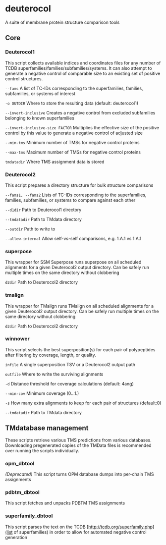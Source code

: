 # deuterocol

A suite of membrane protein structure comparison tools

## Core

### Deuterocol1 ###

This script collects available indices and coordinates files for any number of TCDB superfamilies/families/subfamilies/systems.
It can also attempt to generate a negative control of comparable size to an existing set of positive control structures.

`--fams`
	A list of TC-IDs corresponding to the superfamilies, families, subfamilies, or systems of interest

`-o OUTDIR`
	Where to store the resulting data (default: deuterocol1)

`--invert-inclusive`
	Creates a negative control from excluded subfamilies belonging to known superfamilies

`--invert-inclusive-size FACTOR`
	Multiplies the effective size of the positive control by this value to generate a negative control of adjusted size

`--min-tms`
	Minimum number of TMSs for negative control proteins

`--max-tms`
	Maximum number of TMSs for negative control proteins

`tmdatadir`
	Where TMS assignment data is stored

### Deuterocol2 ###

This script prepares a directory structure for bulk structure comparisons

`--fams1, --fams2`
	Lists of TC-IDs corresponding to the superfamilies, families, subfamilies, or systems to compare against each other

`--d1dir`
	Path to Deuterocol1 directory

`--tmdatadir`
	Path to TMdata directory

`--outdir`
	Path to write to

`--allow-internal`
	Allow self-vs-self comparisons, e.g. 1.A.1 vs 1.A.1

### superpose ###

<!--CITEME-->
This wrapper for SSM Superpose runs superpose on all scheduled alignments for a given Deuterocol2 output directory.
Can be safely run multiple times on the same directory without clobbering

`d2dir`
	Path to Deuterocol2 directory

### tmalign ###

This wrapper for TMalign runs TMalign on all scheduled alignments for a given Deuterocol2 output directory.
Can be safely run multiple times on the same directory without clobbering

`d2dir`
	Path to Deuterocol2 directory

### winnower ###

This script selects the best superposition(s) for each pair of polypeptides after filtering by coverage, length, or quality.

`infile`
	A single superposition TSV or a Deuterocol2 output path

`outfile`
	Where to write the surviving alignments

`-d`
	Distance threshold for coverage calculations (default: 4ang)

`--min-cov`
	Minimum coverage (0...1.)

`-s`
	How many extra alignments to keep for each pair of structures (default:0)

`--tmdatadir`
	Path to TMdata directory

## TMdatabase management

These scripts retrieve various TMS predictions from various databases.
Downloading pregenerated copies of the TMData files is recommended over running the scripts individually.

### opm\_dbtool ###

*(Deprecated)* This script turns OPM database dumps into per-chain TMS assignments

### pdbtm\_dbtool ###

This script fetches and unpacks PDBTM TMS assignments

### superfamily\_dbtool ###

This script parses the text on the TCDB [http://tcdb.org/superfamily.php](list of superfamilies) in order to allow for automated negative control generation


